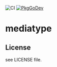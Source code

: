 ![CI][ci-status]
[![PkgGoDev][pkg-go-dev-badge]][pkg-go-dev]

# mediatype

## License

see LICENSE file.

[examples]: https://pkg.go.dev/github.com/aereal/mt#pkg-examples
[pkg-go-dev]: https://pkg.go.dev/github.com/aereal/mediatype
[pkg-go-dev-badge]: https://pkg.go.dev/badge/aereal/mediatype
[ci-status]: https://github.com/aereal/mediatype/workflows/ci/badge.svg?branch=main
